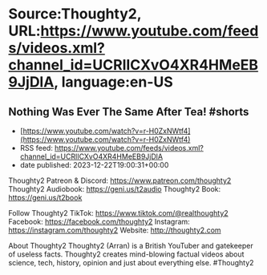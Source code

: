 # Source:Thoughty2, URL:https://www.youtube.com/feeds/videos.xml?channel_id=UCRlICXvO4XR4HMeEB9JjDlA, language:en-US

## Nothing Was Ever The Same After Tea! #shorts
 - [https://www.youtube.com/watch?v=r-H0ZxNWtf4](https://www.youtube.com/watch?v=r-H0ZxNWtf4)
 - RSS feed: https://www.youtube.com/feeds/videos.xml?channel_id=UCRlICXvO4XR4HMeEB9JjDlA
 - date published: 2023-12-22T19:00:31+00:00

Thoughty2 Patreon & Discord: https://www.patreon.com/thoughty2
Thoughty2 Audiobook: https://geni.us/t2audio
Thoughty2 Book: https://geni.us/t2book

Follow Thoughty2
TikTok: https://www.tiktok.com/@realthoughty2
Facebook: https://facebook.com/thoughty2
Instagram: https://instagram.com/thoughty2
Website: http://thoughty2.com

About Thoughty2
Thoughty2 (Arran) is a British YouTuber and gatekeeper of useless facts. Thoughty2 creates mind-blowing factual videos about science, tech, history, opinion and just about everything else.
#Thoughty2

